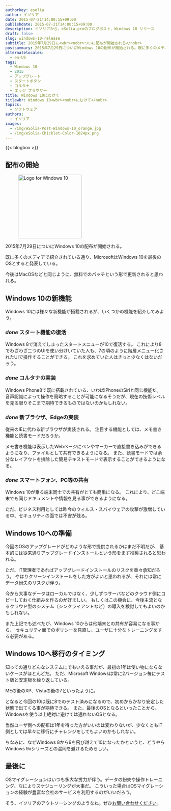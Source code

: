 ```yaml
---
authorkey: esolia
author: イソリア
date: 2015-07-21T14:00:15+09:00
publishdate: 2015-07-21T14:00:15+09:00
description: イソリアから、eSolia.proのブログポスト、Windows 10 リリース
draft: false
slug: windows-10-release
subtitle: 2015年7月29日に<wbr><nobr>ついに配布が開始される</nobr>
postsummary: 2015年7月29日についにWindows 10の配布が開始される。既に多くのメディアで紹介されている通り、MicrosoftはWindows 10を最後のOSとすると発表している。今後はMacOSなどと同じように、無料でのパッチという形で更新されると思われる。
alternatelocales:
  - en-US
tags:
  - Windows 10
  - 2015
  - アップグレード
  - スタートボタン
  - コルタナ
  - エッジ ブラウザー
title: Windows 10にむけて
titlewbr: Windows 10<wbr><nobr>にむけて</nobr>
topics:
  - ソフトウェア
authors:
  - イソリア
images:
  - /img/eSolia-Post-Windows-10_orange.jpg
  - /img/eSolia-Chicklet-Color-1024px.png
---
```


{{< blogbox >}}

## 配布の開始

<figure class="image-container">
<img class="materialboxed right responsive-img z-depth-1" width="200" data-caption="Windows 10 Logo" alt="Logo for Windows 10" src="/img/eSolia-Post-Windows-10_orange.jpg" >
</figure>

2015年7月29日についにWindows 10の配布が開始される。　　

既に多くのメディアで紹介されている通り、MicrosoftはWindows 10を最後のOSとすると発表している。

今後はMacOSなどと同じように、無料でのパッチという形で更新されると思われる。

## Windows 10の新機能

Windows 10には様々な新機能が搭載されるが、いくつかの機能を紹介してみよう。

### <i class="material-icons small">done</i> スタート機能の復活

Windows 8で消えてしまったスタートメニューが10で復活する。
これにより8でわざわざ二つのUIを使い分けいていた人も、7の頃のように階層メニュー化されたUIで操作することができる。
これを求めていた人はきっと少なくはないだろう。

### <i class="material-icons small">done</i> コルタナの実装

Windows Phone8で既に搭載されている、いわばiPhoneのSiriと同じ機能だ。
音声認識によって操作を簡略することが可能になるそうだが、現在の技術レベルを見る限りそこまで期待できるものではないのかもしれない。

### <i class="material-icons small">done</i> 新ブラウザ、Edgeの実装

従来のIEに代わる新ブラウザが実装される。
注目する機能としては、メモ書き機能と読書モードだろうか。

メモ書き機能は表示したWebページにペンやマーカーで直接書き込みができるようになり、ファイルとして共有できるようになる。
また、読書モードでは余分なレイアウトを排除した簡易テキストモードで表示することができるようになる。

### <i class="material-icons small">done</i> スマートフォン、PC等の共有

Windows 10が乗る端末同士での共有がとても簡単になる。
これにより、どこ端末でも同じドキュメントや情報を見る事ができるようになる。

ただ、ビジネス利用としては昨今のウィルス・スパイウェアの攻撃が激増している中、セキュリティの面では不安が残る。

## Windows 10への準備

今回のOSのアップグレードがどのような形で提供されるかはまだ不明だが、
基本的には従来通りアップグレードインストールという形をまず推奨されると思われる。

ただ、IT管理者であればアップグレードインストールのリスクを重々承知だろう。
やはりクリーンインストールをした方がよいと思われるが、それには常にデータ紛失のリスクが伴う。

今から大事なデータはローカルではなく、少しずつサーバなどのクラウド側にコピーしておく仕組みを作るのが好ましい。
もしくはこの機会に、今後主流となるクラウド型のシステム（シンクライアントなど）の導入を検討してもよいのかもしれない。

また上記でも述べたが、Windows 10からは他端末との共有が容易になる事から、
セキュリティ面でのポリシーを見直し、ユーザに十分なトレーニングをする必要がある。

## Windows 10へ移行のタイミング

知っての通りどんなシステムにでもいえる事だが、最初の1年は使い物にならないケースがほとんどだ。
ただ、Microsoft Windowsは常に2バージョン毎にテスト版と安定板を繰り返している。

MEの後のXP、Vistaの後の7といったように。

となると今回の10は既に8でのテスト済みになるので、初めからかなり安定した状態で出てくる事が期待できる。
また、最後のOSとなるといったことから、Windowsを使う以上絶対に避けては通れないOSとなる。

当然ユーザ側への配布は1年を待った方がいいのは変わりないが、少なくともIT側としては早々に移行にチャレンジをしてもよいのかもしれない。

ちなみに、なぜWindows 8から9を飛び越えて10になったかというと、どうやらWindows 9xシリーズとの混同を避けるためらしい。

## 最後に

OSマイグレーションはいつも多大な労力が伴う。データの紛失や操作トレーニング、なによりスケジューリングが大事だ。
こういった場合はOSマイグレーションの経験が豊富な会社のサービスを利用するのがいいだろう。

そう、イソリアのアウトソーシングのようなね。ぜひ[お問い合わせください](http://esolia.co.jp/info-request/)。
